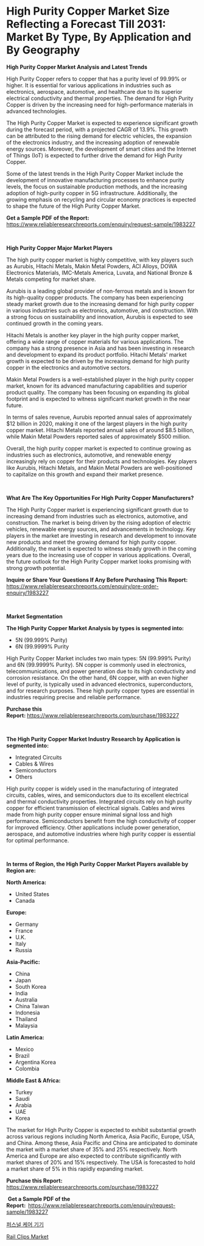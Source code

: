 <p><h1>High Purity Copper Market Size Reflecting a Forecast Till 2031: Market By Type, By Application and By Geography</h1></p><p><strong>High Purity Copper Market Analysis and Latest Trends</strong></p>
<p><p>High Purity Copper refers to copper that has a purity level of 99.99% or higher. It is essential for various applications in industries such as electronics, aerospace, automotive, and healthcare due to its superior electrical conductivity and thermal properties. The demand for High Purity Copper is driven by the increasing need for high-performance materials in advanced technologies.</p><p>The High Purity Copper Market is expected to experience significant growth during the forecast period, with a projected CAGR of 13.9%. This growth can be attributed to the rising demand for electric vehicles, the expansion of the electronics industry, and the increasing adoption of renewable energy sources. Moreover, the development of smart cities and the Internet of Things (IoT) is expected to further drive the demand for High Purity Copper.</p><p>Some of the latest trends in the High Purity Copper Market include the development of innovative manufacturing processes to enhance purity levels, the focus on sustainable production methods, and the increasing adoption of high-purity copper in 5G infrastructure. Additionally, the growing emphasis on recycling and circular economy practices is expected to shape the future of the High Purity Copper Market.</p></p>
<p><strong>Get a Sample PDF of the Report:&nbsp;</strong> <a href="https://www.reliableresearchreports.com/enquiry/request-sample/1983227">https://www.reliableresearchreports.com/enquiry/request-sample/1983227</a></p>
<p>&nbsp;</p>
<p><strong>High Purity Copper Major Market Players</strong></p>
<p><p>The high purity copper market is highly competitive, with key players such as Aurubis, Hitachi Metals, Makin Metal Powders, ACI Alloys, DOWA Electronics Materials, IMC-Metals America, Luvata, and National Bronze & Metals competing for market share. </p><p>Aurubis is a leading global provider of non-ferrous metals and is known for its high-quality copper products. The company has been experiencing steady market growth due to the increasing demand for high purity copper in various industries such as electronics, automotive, and construction. With a strong focus on sustainability and innovation, Aurubis is expected to see continued growth in the coming years.</p><p>Hitachi Metals is another key player in the high purity copper market, offering a wide range of copper materials for various applications. The company has a strong presence in Asia and has been investing in research and development to expand its product portfolio. Hitachi Metals' market growth is expected to be driven by the increasing demand for high purity copper in the electronics and automotive sectors.</p><p>Makin Metal Powders is a well-established player in the high purity copper market, known for its advanced manufacturing capabilities and superior product quality. The company has been focusing on expanding its global footprint and is expected to witness significant market growth in the near future.</p><p>In terms of sales revenue, Aurubis reported annual sales of approximately $12 billion in 2020, making it one of the largest players in the high purity copper market. Hitachi Metals reported annual sales of around $8.5 billion, while Makin Metal Powders reported sales of approximately $500 million.</p><p>Overall, the high purity copper market is expected to continue growing as industries such as electronics, automotive, and renewable energy increasingly rely on copper for their products and technologies. Key players like Aurubis, Hitachi Metals, and Makin Metal Powders are well-positioned to capitalize on this growth and expand their market presence.</p></p>
<p>&nbsp;</p>
<p><strong>What Are The Key Opportunities For High Purity Copper Manufacturers?</strong></p>
<p><p>The High Purity Copper market is experiencing significant growth due to increasing demand from industries such as electronics, automotive, and construction. The market is being driven by the rising adoption of electric vehicles, renewable energy sources, and advancements in technology. Key players in the market are investing in research and development to innovate new products and meet the growing demand for high purity copper. Additionally, the market is expected to witness steady growth in the coming years due to the increasing use of copper in various applications. Overall, the future outlook for the High Purity Copper market looks promising with strong growth potential.</p></p>
<p><strong>Inquire or Share Your Questions If Any Before Purchasing This Report:</strong> <a href="https://www.reliableresearchreports.com/enquiry/pre-order-enquiry/1983227">https://www.reliableresearchreports.com/enquiry/pre-order-enquiry/1983227</a></p>
<p>&nbsp;</p>
<p><strong>Market Segmentation</strong></p>
<p><strong>The High Purity Copper Market Analysis by types is segmented into:</strong></p>
<p><ul><li>5N (99.999% Purity)</li><li>6N (99.9999% Purity</li></ul></p>
<p><p>High Purity Copper Market includes two main types: 5N (99.999% Purity) and 6N (99.9999% Purity). 5N copper is commonly used in electronics, telecommunications, and power generation due to its high conductivity and corrosion resistance. On the other hand, 6N copper, with an even higher level of purity, is typically used in advanced electronics, superconductors, and for research purposes. These high purity copper types are essential in industries requiring precise and reliable performance.</p></p>
<p><strong>Purchase this Report:&nbsp;</strong><a href="https://www.reliableresearchreports.com/purchase/1983227">https://www.reliableresearchreports.com/purchase/1983227</a></p>
<p>&nbsp;</p>
<p><strong>The High Purity Copper Market Industry Research by Application is segmented into:</strong></p>
<p><ul><li>Integrated Circuits</li><li>Cables & Wires</li><li>Semiconductors</li><li>Others</li></ul></p>
<p><p>High purity copper is widely used in the manufacturing of integrated circuits, cables, wires, and semiconductors due to its excellent electrical and thermal conductivity properties. Integrated circuits rely on high purity copper for efficient transmission of electrical signals. Cables and wires made from high purity copper ensure minimal signal loss and high performance. Semiconductors benefit from the high conductivity of copper for improved efficiency. Other applications include power generation, aerospace, and automotive industries where high purity copper is essential for optimal performance.</p></p>
<p>&nbsp;</p>
<p><strong>In terms of Region, the High Purity Copper Market Players available by Region are:</strong></p>
<p>
    <p> <strong> North America: </strong>
        <ul>
            <li>United States</li>
            <li>Canada</li>
        </ul>
        </p> 
    <p> <strong> Europe: </strong>
        <ul>
            <li>Germany</li>
            <li>France</li>
            <li>U.K.</li>
            <li>Italy</li>
            <li>Russia</li>
        </ul>
        </p> 
    <p> <strong> Asia-Pacific: </strong>
        <ul>
            <li>China</li>
            <li>Japan</li>
            <li>South Korea</li>
            <li>India</li>
            <li>Australia</li>
            <li>China Taiwan</li>
            <li>Indonesia</li>
            <li>Thailand</li>
            <li>Malaysia</li>
        </ul>
        </p> 
    <p> <strong> Latin America: </strong>
        <ul>
            <li>Mexico</li>
            <li>Brazil</li>
            <li>Argentina Korea</li>
            <li>Colombia</li>
        </ul>
        </p> 
    <p> <strong> Middle East & Africa: </strong>
        <ul>
            <li>Turkey</li>
            <li>Saudi</li>
            <li>Arabia</li>
            <li>UAE</li>
            <li>Korea</li>
        </ul>
    </p>
    </p>
<p><p>The market for High Purity Copper is expected to exhibit substantial growth across various regions including North America, Asia Pacific, Europe, USA, and China. Among these, Asia Pacific and China are anticipated to dominate the market with a market share of 35% and 25% respectively. North America and Europe are also expected to contribute significantly with market shares of 20% and 15% respectively. The USA is forecasted to hold a market share of 5% in this rapidly expanding market.</p></p>
<p><strong>Purchase this Report: </strong><a href="https://www.reliableresearchreports.com/purchase/1983227">https://www.reliableresearchreports.com/purchase/1983227</a></p>
<p>&nbsp;<strong>Get a Sample PDF of the Report:&nbsp;&nbsp;</strong><a href="https://www.reliableresearchreports.com/enquiry/request-sample/1983227">https://www.reliableresearchreports.com/enquiry/request-sample/1983227</a></p>
<p><strong></strong></p>
<p><p><a href="https://github.com/laholand/Market-Research-Report-List-2/blob/main/9828453192754.md">퍼스널 케어 기기</a></p><p><a href="https://github.com/JameTravis/Market-Research-Report-List-4/blob/main/rail-clips-market.md">Rail Clips Market</a></p></p>